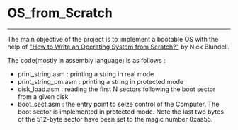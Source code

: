 # OS_from_Scratch
---
The main objective of the project is to implement a bootable OS with the help of  ["How to Write an Operating System from Scratch?"](http://www.cs.bham.ac.uk/~exr/lectures/opsys/10_11/lectures/os-dev.pdf) by Nick Blundell.

The code(mostly in assembly language) is as follows :
  - print_string.asm : printing a string in real mode
  - print_string_pm.asm : printing a string in protected mode
  - disk_load.asm : reading the first N sectors following the boot sector from a given disk 
  - boot_sect.asm : the entry point to seize control of the Computer. The boot sector is implemented in protected mode. Note the last two bytes of the 512-byte sector have been set to the magic number 0xaa55.

